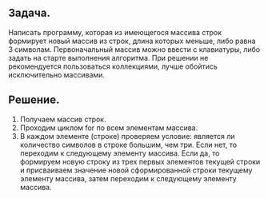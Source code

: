 ## Задача.
Написать программу, которая из имеющегося массива строк формирует новый массив из строк, длина которых меньше, либо равна 3 символам. Первоначальный массив можно ввести с клавиатуры, либо задать на старте выполнения алгоритма. При решении не рекомендуется пользоваться коллекциями, лучше обойтись исключительно массивами.

## Решение.
1. Получаем массив строк.
2. Проходим циклом for по всем элементам массива.
3. В каждом элементе (строке) проверяем условие: является ли количество символов в строке большим, чем три. Если нет, то переходим к следующему элементу массива. Если да, то формируем новую строку из трех первых элементов текущей строки и присваиваем значение новой сформированной строки текущему элементу массива, затем переходим к следующему элементу массива.